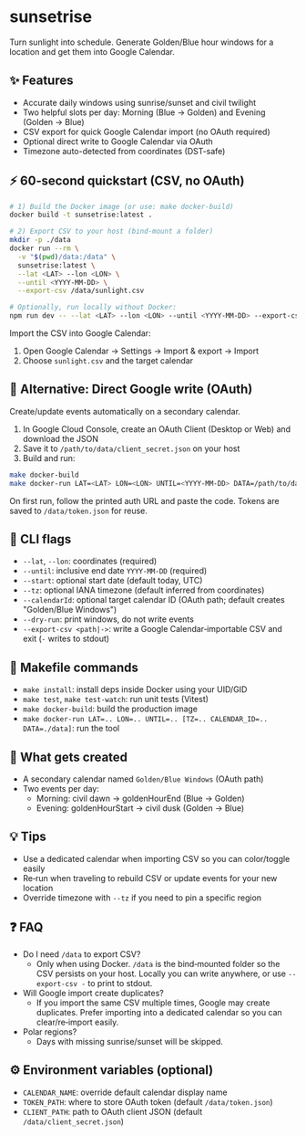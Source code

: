 # sunsetrise

Turn sunlight into schedule. Generate Golden/Blue hour windows for a location and get them into Google Calendar.

## ✨ Features

- Accurate daily windows using sunrise/sunset and civil twilight
- Two helpful slots per day: Morning (Blue → Golden) and Evening (Golden → Blue)
- CSV export for quick Google Calendar import (no OAuth required)
- Optional direct write to Google Calendar via OAuth
- Timezone auto-detected from coordinates (DST-safe)

## ⚡ 60‑second quickstart (CSV, no OAuth)

```bash
# 1) Build the Docker image (or use: make docker-build)
docker build -t sunsetrise:latest .

# 2) Export CSV to your host (bind‑mount a folder)
mkdir -p ./data
docker run --rm \
  -v "$(pwd)/data:/data" \
  sunsetrise:latest \
  --lat <LAT> --lon <LON> \
  --until <YYYY-MM-DD> \
  --export-csv /data/sunlight.csv

# Optionally, run locally without Docker:
npm run dev -- --lat <LAT> --lon <LON> --until <YYYY-MM-DD> --export-csv ./sunlight.csv
```

Import the CSV into Google Calendar:

1. Open Google Calendar → Settings → Import & export → Import
2. Choose `sunlight.csv` and the target calendar

## 🔐 Alternative: Direct Google write (OAuth)

Create/update events automatically on a secondary calendar.

1. In Google Cloud Console, create an OAuth Client (Desktop or Web) and download the JSON
2. Save it to `/path/to/data/client_secret.json` on your host
3. Build and run:

```bash
make docker-build
make docker-run LAT=<LAT> LON=<LON> UNTIL=<YYYY-MM-DD> DATA=/path/to/data
```

On first run, follow the printed auth URL and paste the code. Tokens are saved to `/data/token.json` for reuse.

## 🧭 CLI flags

- `--lat`, `--lon`: coordinates (required)
- `--until`: inclusive end date `YYYY-MM-DD` (required)
- `--start`: optional start date (default today, UTC)
- `--tz`: optional IANA timezone (default inferred from coordinates)
- `--calendarId`: optional target calendar ID (OAuth path; default creates "Golden/Blue Windows")
- `--dry-run`: print windows, do not write events
- `--export-csv <path|->`: write a Google Calendar‑importable CSV and exit (`-` writes to stdout)

## 🧰 Makefile commands

- `make install`: install deps inside Docker using your UID/GID
- `make test`, `make test-watch`: run unit tests (Vitest)
- `make docker-build`: build the production image
- `make docker-run LAT=.. LON=.. UNTIL=.. [TZ=.. CALENDAR_ID=.. DATA=./data]`: run the tool

## 📅 What gets created

- A secondary calendar named `Golden/Blue Windows` (OAuth path)
- Two events per day:
  - Morning: civil dawn → goldenHourEnd (Blue → Golden)
  - Evening: goldenHourStart → civil dusk (Golden → Blue)

## 💡 Tips

- Use a dedicated calendar when importing CSV so you can color/toggle easily
- Re‑run when traveling to rebuild CSV or update events for your new location
- Override timezone with `--tz` if you need to pin a specific region

## ❓ FAQ

- Do I need `/data` to export CSV?
  - Only when using Docker. `/data` is the bind‑mounted folder so the CSV persists on your host. Locally you can write anywhere, or use `--export-csv -` to print to stdout.
- Will Google import create duplicates?
  - If you import the same CSV multiple times, Google may create duplicates. Prefer importing into a dedicated calendar so you can clear/re‑import easily.
- Polar regions?
  - Days with missing sunrise/sunset will be skipped.

## ⚙️ Environment variables (optional)

- `CALENDAR_NAME`: override default calendar display name
- `TOKEN_PATH`: where to store OAuth token (default `/data/token.json`)
- `CLIENT_PATH`: path to OAuth client JSON (default `/data/client_secret.json`)
